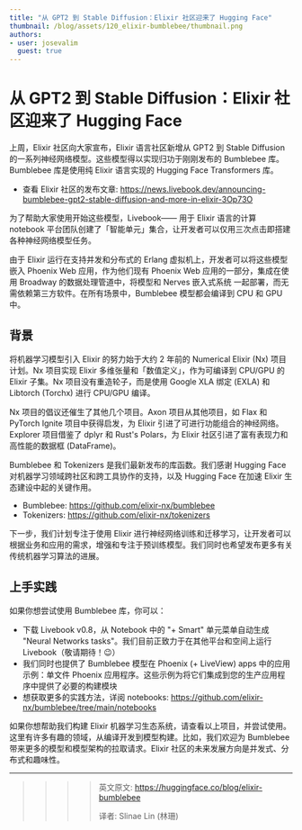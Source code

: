 ```yaml
---
title: "从 GPT2 到 Stable Diffusion：Elixir 社区迎来了 Hugging Face"
thumbnail: /blog/assets/120_elixir-bumblebee/thumbnail.png
authors:
- user: josevalim
  guest: true
---
```


# 从 GPT2 到 Stable Diffusion：Elixir 社区迎来了 Hugging Face

<!-- {blog_metadata} -->
<!-- {authors} -->

上周，Elixir 社区向大家宣布，Elixir 语言社区新增从 GPT2 到 Stable Diffusion 的一系列神经网络模型。这些模型得以实现归功于刚刚发布的 Bumblebee 库。Bumblebee 库是使用纯 Elixir 语言实现的 Hugging Face Transformers 库。

- 查看 Elixir 社区的发布文章:
<url>https://news.livebook.dev/announcing-bumblebee-gpt2-stable-diffusion-and-more-in-elixir-3Op73O</url>

为了帮助大家使用开始这些模型，Livebook—— 用于 Elixir 语言的计算 notebook 平台团队创建了「智能单元」集合，让开发者可以仅用三次点击即搭建各种神经网络模型任务。

由于 Elixir 运行在支持并发和分布式的 Erlang 虚拟机上，开发者可以将这些模型嵌入 Phoenix Web 应用，作为他们现有 Phoenix Web 应用的一部分，集成在使用 Broadway 的数据处理管道中，将模型和 Nerves 嵌入式系统 一起部署，而无需依赖第三方软件。在所有场景中，Bumblebee 模型都会编译到 CPU 和 GPU 中。

## 背景

将机器学习模型引入 Elixir 的努力始于大约 2 年前的 Numerical Elixir (Nx) 项目计划。Nx 项目实现 Elixir 多维张量和「数值定义」，作为可编译到 CPU/GPU 的 Elixir 子集。Nx 项目没有重造轮子，而是使用 Google XLA 绑定 (EXLA) 和 Libtorch (Torchx) 进行 CPU/GPU 编译。

Nx 项目的倡议还催生了其他几个项目。Axon 项目从其他项目，如 Flax 和 PyTorch Ignite 项目中获得启发，为 Elixir 引进了可进行功能组合的神经网络。Explorer 项目借鉴了 dplyr 和 Rust's Polars，为 Elixir 社区引进了富有表现力和高性能的数据框 (DataFrame)。

Bumblebee 和 Tokenizers 是我们最新发布的库函数。我们感谢 Hugging Face 对机器学习领域跨社区和跨工具协作的支持，以及 Hugging Face 在加速 Elixir 生态建设中起的关键作用。

- Bumblebee: 
<url>https://github.com/elixir-nx/bumblebee</url>
- Tokenizers:
<url>https://github.com/elixir-nx/tokenizers</url>

下一步，我们计划专注于使用 Elixir 进行神经网络训练和迁移学习，让开发者可以根据业务和应用的需求，增强和专注于预训练模型。我们同时也希望发布更多有关传统机器学习算法的进展。

## 上手实践

如果你想尝试使用 Bumblebee 库，你可以：

- 下载 Livebook v0.8，从 Notebook 中的 "+ Smart" 单元菜单自动生成 "Neural Networks tasks"。我们目前正致力于在其他平台和空间上运行 Livebook（敬请期待！😉）
- 我们同时也提供了 Bumblebee 模型在 Phoenix (+ LiveView) apps 中的应用示例：单文件 Phoenix 应用程序。这些示例为将它们集成到您的生产应用程序中提供了必要的构建模块
- 想获取更多的实践方法，详阅 notebooks: <url>https://github.com/elixir-nx/bumblebee/tree/main/notebooks</url>

如果你想帮助我们构建 Elixir 机器学习生态系统，请查看以上项目，并尝试使用。这里有许多有趣的领域，从编译开发到模型构建。比如，我们欢迎为 Bumblebee 带来更多的模型和模型架构的拉取请求。Elixir 社区的未来发展方向是并发式、分布式和趣味性。

<hr>

>>>> 英文原文: <url> https://huggingface.co/blog/elixir-bumblebee</url>
>>>>
>>>> 译者: Slinae Lin (林珊)